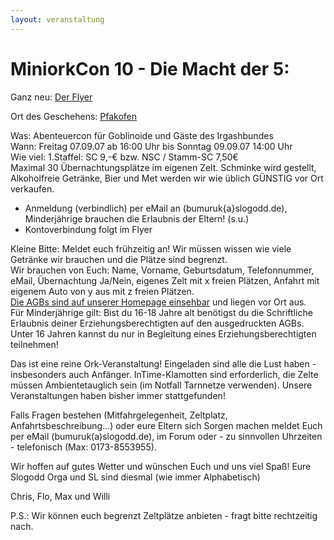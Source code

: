 ```yaml
---
layout: veranstaltung
---
```


MiniorkCon 10 - Die Macht der 5:
================================

Ganz neu: [Der Flyer](/flyer/MiniOrkCon_X_-_Die_Macht_der_FUENF.pdf)

Ort des Geschehens: [Pfakofen](http://maps.google.de/maps/ms?f=q&hl=de&geocode=&q=Pfakofen&ie=UTF8&msa=0&ll=48.768862,12.10968&spn=0.80014,1.867676&z=9&om=1&msid=114864030574137377952.000001137217d530fc8f0)

Was: Abenteuercon für Goblinoide und Gäste des Irgashbundes   
Wann: Freitag 07.09.07 ab 16:00 Uhr bis Sonntag 09.09.07 14:00 Uhr   
Wie viel: 1.Staffel: SC 9,-€ bzw. NSC / Stamm-SC 7,50€   
Maximal 30 Übernachtungsplätze im eigenen Zelt. Schminke wird gestellt, Alkoholfreie Getränke, Bier und Met werden wir wie üblich GÜNSTIG vor Ort verkaufen.   

- Anmeldung (verbindlich) per eMail an (bumuruk{a}slogodd.de), Minderjährige brauchen die Erlaubnis der Eltern! (s.u.)   
- Kontoverbindung folgt im Flyer   

Kleine Bitte: Meldet euch frühzeitig an! Wir müssen wissen wie viele Getränke wir brauchen und die Plätze sind begrenzt.   
Wir brauchen von Euch: Name, Vorname, Geburtsdatum, Telefonnummer, eMail, Übernachtung Ja/Nein, eigenes Zelt mit x freien Plätzen, Anfahrt mit eigenem Auto von y aus mit z freien Plätzen.   
[Die AGBs sind auf unserer Homepage einsehbar](http://www.slogodd.de/agb.html) und liegen vor Ort aus.   
Für Minderjährige gilt: Bist du 16-18 Jahre alt benötigst du die Schriftliche Erlaubnis deiner Erziehungsberechtigten auf den ausgedruckten AGBs. Unter 16 Jahren kannst du nur in Begleitung eines Erziehungsberechtigten teilnehmen!   

Das ist eine reine Ork-Veranstaltung! Eingeladen sind alle die Lust haben - insbesonders auch Anfänger. InTime-Klamotten sind erforderlich, die Zelte müssen Ambientetauglich sein (im Notfall Tarnnetze verwenden). Unsere Veranstaltungen haben bisher immer stattgefunden!


Falls Fragen bestehen (Mitfahrgelegenheit, Zeltplatz, Anfahrtsbeschreibung…) oder eure Eltern sich Sorgen machen meldet Euch per eMail (bumuruk(a)slogodd.de), im Forum oder - zu sinnvollen Uhrzeiten - telefonisch (Max: 0173-8553955). 

Wir hoffen auf gutes Wetter und wünschen Euch und uns viel Spaß! Eure Slogodd Orga und SL sind diesmal (wie immer Alphabetisch) 

Chris, Flo, Max und Willi 


P.S.: Wir können euch begrenzt Zeltplätze anbieten - fragt bitte rechtzeitig nach. 
